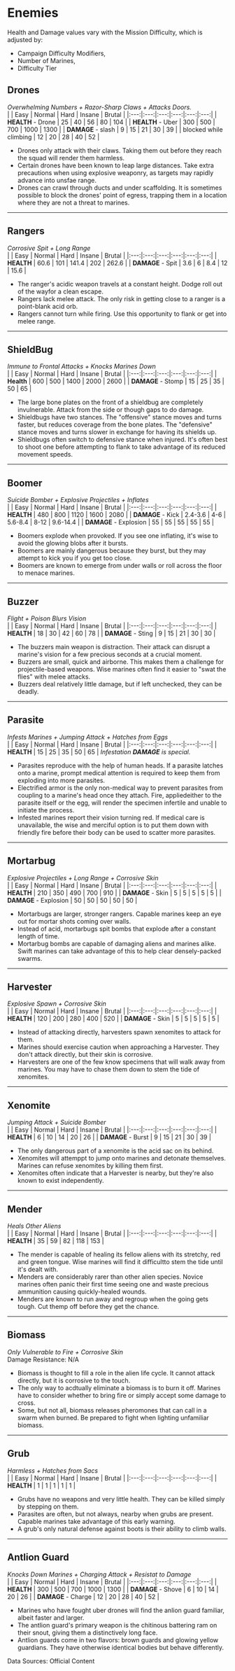 # **Enemies**
  Health and Damage values vary with the Mission Difficulty, which is adjusted by: 
-  Campaign Difficulty Modifiers, 
-  Number of Marines, 
-  Difficulty Tier 

## **Drones**
*Overwhelming Numbers + Razor-Sharp Claws + Attacks Doors.*  
|  | Easy  | Normal | Hard | Insane | Brutal |
|:---:|:---:|:---:|:---:|:---:|:---:|
| **HEALTH** - Drone | 25 | 40 | 56 | 80 | 104 | 
| **HEALTH** - Uber | 300 | 500 | 700 | 1000 | 1300 | 
| **DAMAGE** - slash | 9 | 15 | 21 | 30 | 39 | 
| blocked while climbing | 12 | 20 | 28 | 40 | 52 | 

- Drones only attack with their claws. Taking them out before they reach the squad will render them harmless.
- Certain drones have been known to leap large distances. Take extra precautions when using explosive weaponry, as targets may rapidly advance into unsfae range.
- Drones can crawl through ducts and under scaffolding. It is sometimes possible to block the drones' point of egress, trapping them in a location where they are not a threat to marines.

---
## **Rangers**
*Corrosive Spit + Long Range*  
| | Easy  | Normal | Hard | Insane | Brutal |
|:---:|:---:|:---:|:---:|:---:|:---:|
| **HEALTH** | 60.6 | 101 | 141.4 | 202 | 262.6 | 
| **DAMAGE** - Spit | 3.6 | 6 | 8.4 | 12 | 15.6 | 

- The ranger's acidic weapon travels at a constant height. Dodge roll out of the wayfor a clean escape.
- Rangers lack melee attack. The only risk in getting close to a ranger is a point-blank acid orb.
- Rangers cannot turn while firing. Use this opportunity to flank or get into melee range.

---
## **ShieldBug**
*Immune to Frontal Attacks + Knocks Marines Down*  
| | Easy  | Normal | Hard | Insane | Brutal |
|:---:|:---:|:---:|:---:|:---:|:---:|
| **Health** | 600 | 500 | 1400 | 2000 | 2600 | 
| **DAMAGE** - Stomp | 15 | 25 | 35 | 50 | 65 | 

- The large bone plates on the front of a shieldbug are completely invulnerable. Attack from the side or though gaps to do damage.
- Shieldbugs have two stances. The "offensive" stance moves and turns faster, but reduces coverage from the bone plates. The "defensive" stance moves and turns slower in exchange for having its shields up.
- Shieldbugs often switch to defensive stance when injured. It's often best to shoot one before attempting to flank to take advantage of its reduced movement speeds.

---
## **Boomer**
*Suicide Bomber + Explosive Projectiles + Inflates*  
| | Easy  | Normal | Hard | Insane | Brutal |
|:---:|:---:|:---:|:---:|:---:|:---:|
| **HEALTH** | 480 | 800 | 1120 | 1600 | 2080 | 
| **DAMAGE** - Kick | 2.4-3.6 | 4-6 | 5.6-8.4 | 8-12 | 9.6-14.4 | 
| **DAMAGE** - Explosion | 55 | 55 | 55 | 55 | 55 | 

- Boomers explode when provoked. If you see one inflating, it's wise to avoid the glowing blobs after it bursts.
- Boomers are mainly dangerous because they burst, but they may attempt to kick you if you get too close.
- Boomers are known to emerge from under walls or roll across the floor to menace marines.

---
## **Buzzer**
*Flight + Poison Blurs Vision*  
| | Easy  | Normal | Hard | Insane | Brutal |
|:---:|:---:|:---:|:---:|:---:|:---:|
| **HEALTH** | 18 | 30 | 42 | 60 | 78 | 
| **DAMAGE** - Sting | 9 | 15 | 21 | 30 | 30 | 

- The buzzers main weapon is distraction. Their attack can disrupt a marine's vision for a few precious seconds at a crucial moment.
- Buzzers are small, quick and airborne. This makes them a challenge for projectile-based weapons. Wise marines often find it easier to "swat the flies" with melee attacks.
- Buzzers deal relatively little damage, but if left unchecked, they can be deadly.

---
## **Parasite**
*Infests Marines + Jumping Attack + Hatches from Eggs*  
| | Easy  | Normal | Hard | Insane | Brutal |
|:---:|:---:|:---:|:---:|:---:|:---:|
| **HEALTH** | 15 | 25 | 35 | 50 | 65 | 
*Infestation **DAMAGE** is special.*

- Parasites reproduce with the help of human heads. If a parasite latches onto a marine, prompt medical attention is required to keep them from exploding into more parasites.
- Electrified armor is the only non-medical way to prevent parasites from coupling to a marine's head once they attach. Fire, appliedeither to the parasite itself or the egg, will render the specimen infertile and unable to initiate the process.
- Infested marines report their vision turning red. If medical care is unavailable, the wise and merciful option is to put them down with friendly fire before their body can be used to scatter more parasites.

---
## **Mortarbug**
*Explosive Projectiles + Long Range + Corrosive Skin*  
| | Easy  | Normal | Hard | Insane | Brutal |
|:---:|:---:|:---:|:---:|:---:|:---:|
| **HEALTH** | 210 | 350 | 490 | 700 | 910 | 
| **DAMAGE** - Skin | 5 | 5 | 5 | 5 | 5 | 
| **DAMAGE** - Explosion | 50 | 50 | 50 | 50 | 50 | 

- Mortarbugs are larger, stronger rangers. Capable marines keep an eye out for mortar shots coming over walls.
- Instead of acid, mortarbugs spit bombs that explode after a constant length of time.
- Mortarbug bombs are capable of damaging aliens and marines alike. Swift marines can take advantage of this to help clear densely-packed swarms.

---
## **Harvester**
*Explosive Spawn + Corrosive Skin*  
| | Easy  | Normal | Hard | Insane | Brutal |
|:---:|:---:|:---:|:---:|:---:|:---:|
| **HEALTH** | 120 | 200 | 280 | 400 | 520 | 
| **DAMAGE** - Skin | 5 | 5 | 5 | 5 | 5 | 

- Instead of attacking directly, harvesters spawn xenomites to attack for them.
- Marines should exercise caution when approaching a Harvester. They don't attack directly, but their skin is corrosive.
- Harvesters are one of the few know specimens that will walk away from marines. You may have to chase them down to stem the tide of xenomites.

---
## **Xenomite**
*Jumping Attack + Suicide Bomber*  
| | Easy  | Normal | Hard | Insane | Brutal |
|:---:|:---:|:---:|:---:|:---:|:---:|
| **HEALTH** | 6 | 10 | 14 | 20 | 26 | 
| **DAMAGE** - Burst | 9 | 15 | 21 | 30 | 39 | 

- The only dangerous part of a xenomite is the acid sac on its behind.
- Xenomites will attemppt to jump onto marines and detonate themselves. Marines can refuse xenomites by killing them first.
- Xenomites often indicate that a Harvester is nearby, but they're also known to exist independently.

---
## **Mender**
*Heals Other Aliens*  
| | Easy  | Normal | Hard | Insane | Brutal |
|:---:|:---:|:---:|:---:|:---:|:---:|
| **HEALTH** | 35 | 59 | 82 | 118 | 153 | 

- The mender is capable of healing its fellow aliens with its stretchy, red and green tongue. Wise marines will find it difficultto stem the tide until it's dealt with.
- Menders are considerably rarer than other alien species. Novice marines often panic their first time seeing one and waste precious ammunition causing quickly-healed wounds.
- Menders are known to run away and regroup when the going gets tough. Cut themp off before they get the chance.

---
## **Biomass**
*Only Vulnerable to Fire + Corrosive Skin*  
Damage Resistance: N/A  

- Biomass is thought to fill a role in the alien life cycle. It cannot attack directly, but it is corrosive to the touch.
- The only way to acdtually eliminate a biomass is to burn it off. Marines have to consider whether to bring fire or simply accept some damage to cross.
- Some, but not all, biomass releases pheromones that can call in a swarm when burned. Be prepared to fight when lighting unfamiliar biomass.

---
## **Grub**
*Harmless + Hatches from Sacs*  
| | Easy  | Normal | Hard | Insane | Brutal |
|:---:|:---:|:---:|:---:|:---:|:---:|
| **HEALTH** | 1 | 1 | 1 | 1 | 1 |  

- Grubs have no weapons and very little health. They can be killed simply by stepping on them.
- Parasites are often, but not always, nearby when grubs are present. Capable marines take advantage of this early warning.
- A grub's only natural defense against boots is their ability to climb walls.

---
## **Antlion Guard**
*Knocks Down Marines + Charging Attack + Resistat to Damage*  
| | Easy  | Normal | Hard | Insane | Brutal |
|:---:|:---:|:---:|:---:|:---:|:---:|
| **HEALTH** | 300 | 500 | 700 | 1000 | 1300 | 
| **DAMAGE** - Shove | 6 | 10 | 14 | 20 | 26 | 
| **DAMAGE** - Charge | 12 | 20 | 28 | 40 | 52 | 

- Marines who have fought uber drones will find the anlion guard familiar, albeit faster and larger.
- The antlion guard's primary weapon is the chitinous battering ram on their snout, giving them a distinctively long face.
- Antlion guards come in two flavors: brown guards and glowing yellow guardians. They have otherwise identical bodies but behave differently.

Data Sources: Official Content
